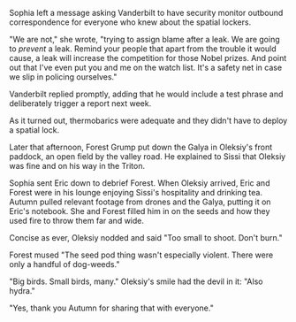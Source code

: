 Sophia left a message asking Vanderbilt to have security monitor outbound correspondence for everyone who knew about the spatial lockers. 

"We are not," she wrote, "trying to assign blame after a leak. We are going to _prevent_ a leak. Remind your people that apart from the trouble it would cause, a leak will increase the competition for those Nobel prizes. And point out that I've even put you and me on the watch list. It's a safety net in case we slip in policing ourselves." 

Vanderbilt replied promptly, adding that he would include a test phrase and deliberately trigger a report next week.

As it turned out, thermobarics were adequate and they didn't have to deploy a spatial lock. 

Later that afternoon, Forest Grump put down the Galya in Oleksiy's front paddock, an open field by the valley road. He explained to Sissi that Oleksiy was fine and on his way in the Triton. 

Sophia sent Eric down to debrief Forest. When Oleksiy arrived, Eric and Forest were in his lounge enjoying Sissi's hospitality and drinking tea. Autumn pulled relevant footage from drones and the Galya, putting it on Eric's notebook. She and Forest filled him in on the seeds and how they used fire to throw them far and wide.

Concise as ever, Oleksiy nodded and said "Too small to shoot. Don't burn."

Forest mused "The seed pod thing wasn't especially violent. There were only a handful of dog-weeds."

"Big birds. Small birds, many." Oleksiy's smile had the devil in it: "Also hydra."

"Yes, thank you Autumn for sharing that with everyone."